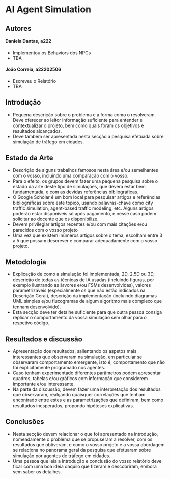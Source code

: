 # AI Agent Simulation

## Autores
#### Daniela Dantas, a222
- Implementou os Behaviors dos NPCs
- TBA

#### João Correia, a22202506
- Escreveu o Relatório
- TBA

## Introdução
- Pequena descrição sobre o problema e a forma como o resolveram. Deve oferecer ao leitor informação suficiente para entender e contextualizar o projeto,
bem como quais foram os objetivos e resultados alcançados.
- Deve também ser apresentada nesta secção a pesquisa efetuada sobre simulação de tráfego em cidades.

## Estado da Arte
- Descrição de alguns trabalhos famosos nesta área e/ou semelhantes com o
vosso, incluindo uma comparação com o vosso.
- Para o efeito, os grupos devem fazer uma pequena pesquisa sobre o estado da
arte deste tipo de simulações, que deverá estar bem fundamentada, e com as
devidas referências bibliográficas.
- O Google Scholar é um bom local para pesquisar artigos e referências
bibliográficas sobre este tópico, usando palavras-chave como city traffic simulation,
agent-based traffic modeling, etc. Alguns artigos poderão estar disponíveis só
após pagamento, e nesse caso podem solicitar ao docente que os disponibilize.
- Devem privilegiar artigos recentes e/ou com mais citações e/ou parecidos com
o vosso projeto
- Uma vez que existem inúmeros artigos sobre o tema, escolham entre 3 a 5 que
possam descrever e comparar adequadamente com o vosso projeto.

## Metodologia
- Explicação de como a simulação foi implementada, 2D, 2.5D ou 3D, descrição
de todas as técnicas de IA usadas (incluindo figuras, por exemplo ilustrando
as árvores e/ou FSMs desenvolvidas), valores parametrizáveis (especialmente
os que não estão indicados na Descrição Geral), descrição da implementação
(incluindo diagramas UML simples e/ou fluxogramas de algum algoritmo mais
complexo que tenham desenvolvido).
- Esta secção deve ter detalhe suficiente para que outra pessoa consiga replicar
o comportamento da vossa simulação sem olhar para o respetivo código.

## Resultados e discussão
- Apresentação dos resultados, salientando os aspetos mais interessantes que
observaram na simulação, em particular se observaram comportamento emergente, isto é, comportamento que não foi explicitamente programado nos agentes.
- Caso tenham experimentado diferentes parâmetros podem apresentar quadros, tabelas e/ou gráficos com informação que considerem importante e/ou
interessante.
- Na parte da discussão, devem fazer uma interpretação dos resultados que
observaram, realçando quaisquer correlações que tenham encontrado entre
estes e as parametrizações que definiram, bem como resultados inesperados,
propondo hipóteses explicativas.

## Conclusões
- Nesta secção devem relacionar o que foi apresentado na introdução, nomeadamente o problema que se propuseram a resolver, com os resultados que
obtiveram, e como o vosso projeto e a vossa abordagem se relaciona no panorama geral da pesquisa que efetuaram sobre simulação por agentes de tráfego
em cidades.
- Uma pessoa que leia a introdução e conclusão do vosso relatório deve ficar
com uma boa ideia daquilo que fizeram e descobriram, embora sem saber os
detalhes.